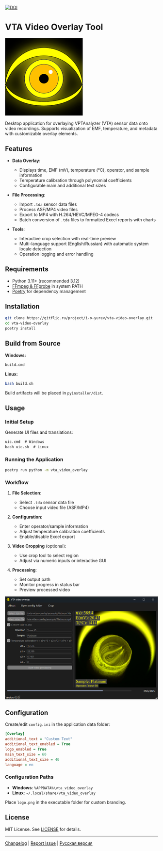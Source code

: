 [![DOI](https://zenodo.org/badge/DOI/10.5281/zenodo.15213766.svg)](https://doi.org/10.5281/zenodo.15213766)
# VTA Video Overlay Tool
![Application Logo](assets/icon.png)

Desktop application for overlaying VPTAnalyzer (VTA) sensor data onto video recordings. Supports visualization of EMF, temperature, and metadata with customizable overlay elements.

## Features

- **Data Overlay**:
  - Displays time, EMF (mV), temperature (°C), operator, and sample information
  - Temperature calibration through polynomial coefficients
  - Configurable main and additional text sizes

- **File Processing**:
  - Import `.tda` sensor data files
  - Process ASF/MP4 video files
  - Export to MP4 with H.264/HEVC/MPEG-4 codecs
  - Batch conversion of `.tda` files to formatted Excel reports with charts

- **Tools**:
  - Interactive crop selection with real-time preview
  - Multi-language support (English/Russian) with automatic system locale detection
  - Operation logging and error handling

## Requirements

- Python 3.11+ (recommended 3.12)
- [FFmpeg & FFprobe](https://ffmpeg.org/download.html) in system PATH
- [Poetry](https://python-poetry.org/docs/) for dependency management

## Installation

```bash
git clone https://gitflic.ru/project/i-o-yurev/vta-video-overlay.git
cd vta-video-overlay
poetry install
```

## Build from Source

**Windows:**
```cmd
build.cmd
```

**Linux:**
```bash
bash build.sh
```

Build artifacts will be placed in `pyinstaller/dist`.

## Usage

### Initial Setup
Generate UI files and translations:
```cmd
uic.cmd  # Windows
bash uic.sh  # Linux
```

### Running the Application
```bash
poetry run python -m vta_video_overlay
```

### Workflow
1. **File Selection**:
   - Select `.tda` sensor data file
   - Choose input video file (ASF/MP4)

2. **Configuration**:
   - Enter operator/sample information
   - Adjust temperature calibration coefficients
   - Enable/disable Excel export

3. **Video Cropping** (optional):
   - Use crop tool to select region
   - Adjust via numeric inputs or interactive GUI

4. **Processing**:
   - Set output path
   - Monitor progress in status bar
   - Preview processed video

![Application Interface](screenshot.png)

## Configuration

Create/edit `config.ini` in the application data folder:
```ini
[Overlay]
additional_text = "Custom Text"
additional_text_enabled = True
logo_enabled = True
main_text_size = 60
additional_text_size = 40
language = en
```

### Configuration Paths
- **Windows**: `%APPDATA%\vta_video_overlay`
- **Linux**: `~/.local/share/vta_video_overlay`

Place `logo.png` in the executable folder for custom branding.

## License

MIT License. See [LICENSE](LICENSE) for details.

---

[Changelog](CHANGELOG.md) | [Report Issue](https://gitflic.ru/project/i-o-yurev/vta-video-overlay/issue) | [Русская версия](README_RU.md)
```

